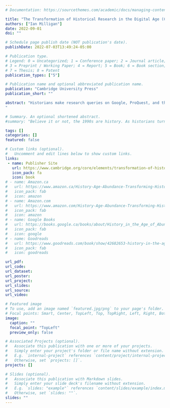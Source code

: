 ```yaml
---
# Documentation: https://sourcethemes.com/academic/docs/managing-content/

title: "The Transformation of Historical Research in the Digital Age (Coming Soon!)"
authors: ["Ian Milligan"]
date: 2022-09-01
doi: ""

# Schedule page publish date (NOT publication's date).
publishDate: 2022-07-03T13:49:24-05:00

# Publication type.
# Legend: 0 = Uncategorized; 1 = Conference paper; 2 = Journal article;
# 3 = Preprint / Working Paper; 4 = Report; 5 = Book; 6 = Book section;
# 7 = Thesis; 8 = Patent
publication_types: ["5"]

# Publication name and optional abbreviated publication name.
publication: "Cambridge University Press"
publication_short: ""

abstract: "Historians make research queries on Google, ProQuest, and the HathiTrust. They garner information from keyword searches, carried out across millions of documents, their research shaped by algorithms they rarely understand. Historians often then visit archives in whirlwind trips marked by thousands of digital photographs, subsequently explored on computer monitors from the comfort of their offices. They may then take to social media or other digital platforms, their work shaped through these new forms of pre- and post-publication review. Almost all aspects of the historian's research workflow have been transformed by digital technology. In other words, all historians – not just Digital Historians – are implicated in this shift. The Transformation of Historical Research in the Digital Age equips historians to be self-conscious practitioners by making these shifts explicit and exploring their long-term impact. This title is also available as Open Access on Cambridge Core.
"

# Summary. An optional shortened abstract.
#summary: "Believe it or not, the 1990s are history. As historians turn to study this period and beyond, they will encounter a historical record that is radically different from what has ever existed before. Old websites, social media, blogs, photographs, and videos are all part of the massive quantities of digital information that technologists, librarians, archivists, and organizations such as the Internet Archive have been collecting for the past three decades."

tags: []
categories: []
featured: false

# Custom links (optional).
#   Uncomment and edit lines below to show custom links.
links:
 - name: Publisher Site
   url: https://www.cambridge.org/core/elements/transformation-of-historical-research-in-the-digital-age/30DFBEAA3B753370946B7A98045CFEF4
   icon_pack: fa
   icon: book
# - name: Amazon.ca
#   url: https://www.amazon.ca/History-Age-Abundance-Transforming-Historical/dp/0773556974
#   icon_pack: fab
#   icon: amazon
# - name: Amazon.com
#   url: https://www.amazon.com/History-Age-Abundance-Transforming-Historical-dp-0773556974/dp/0773556974/ref=mt_paperback?_encoding=UTF8&me=&qid=
#   icon_pack: fab
#   icon: amazon
# - name: Google Books
#   url: https://books.google.ca/books/about/History_in_the_Age_of_Abundance.html?id=lR3MvQEACAAJ&redir_esc=y
#   icon_pack: fab
#   icon: google
# - name: Goodreads
#   url: https://www.goodreads.com/book/show/42682653-history-in-the-age-of-abundance
#   icon_pack: fab
#   icon: goodreads

url_pdf:
url_code:
url_dataset:
url_poster:
url_project:
url_slides:
url_source:
url_video:

# Featured image
# To use, add an image named `featured.jpg/png` to your page's folder. 
# Focal points: Smart, Center, TopLeft, Top, TopRight, Left, Right, BottomLeft, Bottom, BottomRight.
image:
  caption: ""
  focal_point: "TopLeft"
  preview_only: false

# Associated Projects (optional).
#   Associate this publication with one or more of your projects.
#   Simply enter your project's folder or file name without extension.
#   E.g. `internal-project` references `content/project/internal-project/index.md`.
#   Otherwise, set `projects: []`.
projects: []

# Slides (optional).
#   Associate this publication with Markdown slides.
#   Simply enter your slide deck's filename without extension.
#   E.g. `slides: "example"` references `content/slides/example/index.md`.
#   Otherwise, set `slides: ""`.
slides: ""
---
```


